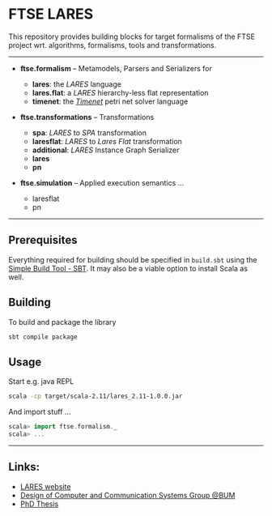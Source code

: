 # FTSE LARES


This repository provides building blocks for target formalisms  of the FTSE project wrt. algorithms, formalisms, tools and transformations. 

---

* **ftse.formalism** &ndash; Metamodels, Parsers and Serializers for 
  * **lares**: the *LARES* language 
  * **lares.flat**: a *LARES* hierarchy-less flat representation
  * **timenet**:  the *[Timenet](https://timenet.tu-ilmenau.de/)*  petri net solver language

* **ftse.transformations** &ndash; Transformations 
  * **spa**: *LARES* to *SPA* transformation 
  * **laresflat**: *LARES* to *Lares Flat* transformation
  * **additional**: *LARES* Instance Graph Serializer
  * **lares** 
  * **pn**
    
* **ftse.simulation** &ndash; Applied execution semantics ... 
  * laresflat
  * pn



--- 

## Prerequisites
Everything required for building should be specified in `build.sbt` using the [Simple Build Tool - SBT](https://www.scala-sbt.org/). It may also be a viable option to install Scala as well. 

## Building
To build and package the library 
```bash
sbt compile package
```

## Usage
Start e.g. java REPL
```bash
scala -cp target/scala-2.11/lares_2.11-1.0.0.jar
```

And import stuff ... 
```scala
scala> import ftse.formalism._
scala> ...
```
----
## Links: 
* [LARES website](http://lares.w3.rz.unibw-muenchen.de/about.html)
* [Design of Computer and Communication Systems Group @BUM](https://www.unibw.de/technische-informatik/mitarbeiter/professoren/siegle/forschung/entwurf-von-rechen-und-kommunikationssystemen)
* [PhD Thesis](https://athene-forschung.unibw.de/85049?query=A+Specification+Language+for+Reconfigurable+Dependable+System%2C+its+Formalization+and+Analysis+Environment&show_id=92070&id=85049)

